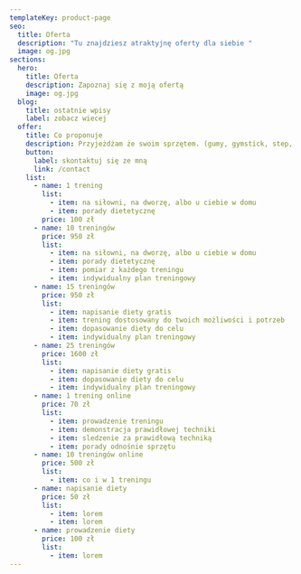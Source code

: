 ```yaml
---
templateKey: product-page
seo:
  title: Oferta
  description: "Tu znajdziesz atraktyjnę oferty dla siebie "
  image: og.jpg
sections:
  hero:
    title: Oferta
    description: Zapoznaj się z moją ofertą
    image: og.jpg
  blog:
    title: ostatnie wpisy
    label: zobacz wiecej
  offer:
    title: Co proponuje
    description: Przyjeżdżam że swoim sprzętem. (gumy, gymstick, step, skakanka, mata ).
    button:
      label: skontaktuj się ze mną
      link: /contact
    list:
      - name: 1 trening
        list:
          - item: na siłowni, na dworzę, albo u ciebie w domu
          - item: porady dietetycznę
        price: 100 zł
      - name: 10 treningów
        price: 950 zł
        list:
          - item: na siłowni, na dworzę, albo u ciebie w domu
          - item: porady dietetycznę
          - item: pomiar z każdego treningu
          - item: indywidualny plan treningowy
      - name: 15 treningów
        price: 950 zł
        list:
          - item: napisanie diety gratis
          - item: trening dostosowany do twoich możliwości i potrzeb
          - item: dopasowanie diety do celu
          - item: indywidualny plan treningowy
      - name: 25 treningów
        price: 1600 zł
        list:
          - item: napisanie diety gratis
          - item: dopasowanie diety do celu
          - item: indywidualny plan treningowy
      - name: 1 trening online
        price: 70 zł
        list:
          - item: prowadzenie treningu
          - item: demonstracja prawidłowej techniki
          - item: sledzenie za prawidłową techniką
          - item: porady odnośnie sprzętu
      - name: 10 treningów online
        price: 500 zł
        list:
          - item: co i w 1 treningu
      - name: napisanie diety
        price: 50 zł
        list:
          - item: lorem
          - item: lorem
      - name: prowadzenie diety
        price: 100 zł
        list:
          - item: lorem
---
```

